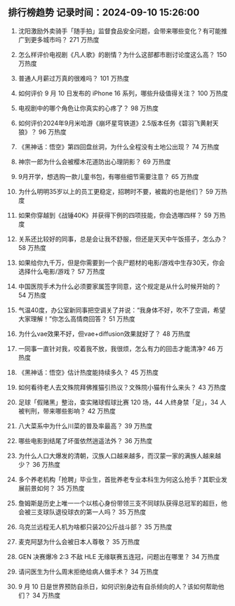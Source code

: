 
## 排行榜趋势 记录时间：2024-09-10 15:26:00
  
  1. 沈阳激励外卖骑手「随手拍」监督食品安全问题，会带来哪些变化？有可能推广到更多城市吗？ 271 万热度
    
  2. 怎么样评价电视剧《凡人歌》的剧情？为什么这部都市剧讨论度这么高？ 150 万热度
    
  3. 普通人月薪过万真的很难吗？ 101 万热度
    
  4. 如何评价 9 月 10 日发布的 iPhone 16  系列，哪些升级值得关注？ 100 万热度
    
  5. 电视剧中的哪个角色让你真实的心疼了？ 98 万热度
    
  6. 如何评价2024年9月米哈游《崩坏星穹铁道》2.5版本任务《碧羽飞黄射天狼》？ 96 万热度
    
  7. 《黑神话：悟空》第四回盘丝洞，为什么全程没有土地公出现？ 74 万热度
    
  8. 神宗一郎为什么会被樱木花道防出心理阴影？ 69 万热度
    
  9. 9月开学，想选购一款儿童书包，有哪些细节需要注意？ 65 万热度
    
  10. 为什么明明35岁以上的员工更稳定，招聘时不要，被裁的也是他们？ 59 万热度
    
  11. 如果你穿越到《战锤40K》并获得下例的四项技能，你会选哪四样？ 59 万热度
    
  12. 关系还比较好的同事，总是会让我不舒服，但还是天天中午饭搭子，怎么办？ 58 万热度
    
  13. 如果给你九千万，但是你需要到一个丧尸题材的电影/游戏中生存30天，你会选择什么电影/游戏？ 57 万热度
    
  14. 中国医院手术为什么必须要家属签字同意，这个规定是从什么时候开始的？ 54 万热度
    
  15. 气温40度，办公室新同事把空调关了并说：“我身体不好，吹不了空调，希望大家理解！”你怎么高情商回答？ 51 万热度
    
  16. 为什么vae效果不好，但vae+diffusion效果就好了？ 48 万热度
    
  17. 一同事一直针对我，咬着我不放，我很烦，怎么有力的回击才能清净? 46 万热度
    
  18. 《黑神话：悟空》估计热度能持续多久？ 45 万热度
    
  19. 如何看待老人去文殊院拜佛推猫引热议？文殊院小猫有什么来头？ 43 万热度
    
  20. 足球「假赌黑」整治，查实赌球假球比赛 120 场，44 人终身禁「足」，34 人被判刑，带来哪些影响？ 42 万热度
    
  21. 八大菜系中为什么川菜的普及率最高？ 39 万热度
    
  22. 哪些电影到结尾了坏蛋依然逍遥法外？ 36 万热度
    
  23. 为什么人口大爆发的清朝，汉族人口越来越多，而汉蒙一家的满族人越来越少？ 36 万热度
    
  24. 多个养老机构「抢聘」毕业生，首批养老专业本科生为何这么抢手？其职业发展前景如何？ 35 万热度
    
  25. 詹姆斯是历史上唯一一个以核心身份带领三支不同球队获得总冠军的超巨，他会被三支球队退役球衣的第一人吗？ 35 万热度
    
  26. 乌克兰远程无人机为啥都只装20公斤战斗部？ 35 万热度
    
  27. 麦克阿瑟为什么会被日本人尊敬？ 35 万热度
    
  28. GEN 决赛爆冷 2:3 不敌 HLE 无缘联赛五连冠，问题出在哪里？ 34 万热度
    
  29. 请问医生为什么周末拒绝给病人做手术？ 34 万热度
    
  30. 9 月 10 日是世界预防自杀日，如何识别身边有自杀倾向的人？该如何帮助他们？ 34 万热度
    